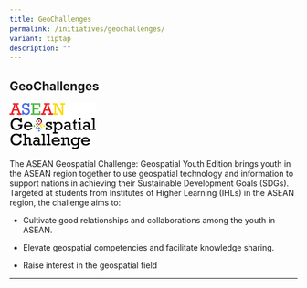 ```yaml
---
title: GeoChallenges
permalink: /initiatives/geochallenges/
variant: tiptap
description: ""
---
```

<h2>GeoChallenges</h2><div class="isomer-image-wrapper"><img style="width: 30%;" height="auto" width="100%" alt="" src="/images/AGC.png"></div><p>The ASEAN Geospatial Challenge: Geospatial Youth Edition brings youth in the ASEAN region together to use geospatial technology and information to support nations in achieving their Sustainable Development Goals (SDGs). Targeted at students from Institutes of Higher Learning (IHLs) in the ASEAN region, the challenge aims to:</p><ul data-tight="true" class="tight"><li><p>Cultivate good relationships and collaborations among the youth in ASEAN.</p></li><li><p>Elevate geospatial competencies and facilitate knowledge sharing.</p></li><li><p>Raise interest in the geospatial field</p></li></ul><hr><p></p><p></p>